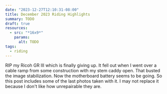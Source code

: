 ```yaml
---
date: "2023-12-27T12:10:31-08:00"
title: December 2023 Riding Highlights
summary: TODO
draft: true
resources:
  - src: "*16x9*"
    params:
      alt: TODO
tags:
  - riding
---
```


RIP my Ricoh GR III which is finally giving up. It fell out when I went over a cable ramp from some construction with my stem caddy open. That busted the image stabilization. Now the motherboard battery seems to be going. So this post includes some of the last photos taken with it. I may not replace it because I don't like how unrepairable they are.